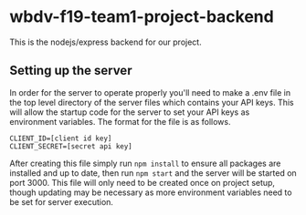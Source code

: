# wbdv-f19-team1-project-backend

This is the nodejs/express backend for our project.

## Setting up the server

In order for the server to operate properly you'll need to make a .env file in the top level directory of the server files which contains your API keys. This will allow the startup code for the server to set your API keys as environment variables. The format for the file is as follows.

```
CLIENT_ID=[client id key]
CLIENT_SECRET=[secret api key]
```

After creating this file simply run `npm install` to ensure all packages are installed and up to date, then run `npm start` and the server will be started on port 3000. This file will only need to be created once on project setup, though updating may be necessary as more environment variables need to be set for server execution.
